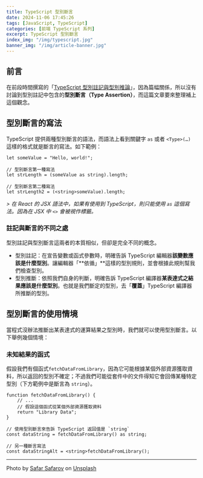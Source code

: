 ```yaml
---
title: TypeScript 型別斷言
date: 2024-11-06 17:45:26
tags: [JavaScript, TypeScript]
categories: [前端 TypeScript 系列]
excerpt: TypeScript 型別斷言
index_img: "/img/typescript.jpg"
banner_img: "/img/article-banner.jpg"
---
```


## 前言

在前段時間撰寫的「[TypeScript 型別註記與型別推論](https://yaj55billy.github.io/post/typescript-gradual-typing.html#)」，因為篇幅關係，所以沒有討論到型別註記中包含的**型別斷言（Type Assertion）**，而這篇文章要來整理補上這個觀念。

## 型別斷言的寫法

TypeScript 提供兩種型別斷言的語法，而語法上看到關鍵字 `as` 或者 `<Type>(…)` 這樣的格式就是斷言的寫法。如下範例：

```tsx
let someValue = "Hello, world!";

// 型別斷言第一種寫法
let strLength = (someValue as string).length;

// 型別斷言第二種寫法
let strLength2 = (<string>someValue).length;
```

_> 在 React 的 JSX 語法中，如果有使用到 TypeScript，則只能使用 `as` 這個寫法。因為在 JSX 中 `<>` 會被視作標籤。_

### 註記與斷言的不同之處

型別註記與型別斷言這兩者的本質相似，但卻是完全不同的概念。

- 型別註記：在宣告變數或函式參數時，明確告訴 TypeScript 編輯器**該變數應該是什麼型別**。讓編輯器「**依循」**這樣的型別規則，並會根據此規則幫我們檢查型別。
- 型別推斷：依照我們自身的判斷，明確告訴 TypeScript 編譯器**某表達式之結果應該是什麼型別**。也就是我們斷定的型別，去「**覆蓋**」TypeScript 編譯器所推斷的型別。

## 型別斷言的使用情境

當程式沒辦法推斷出某表達式的運算結果之型別時，我們就可以使用型別斷言。以下舉例幾個情境：

### 未知結果的函式

假設我們有個函式`fetchDataFromLibrary`，因為它可能根據某個外部資源獲取資料，所以返回的型別不確定；不過我們可能從套件中的文件得知它會回傳某種特定型別（下方範例中是斷言為 `string`）。

```tsx
function fetchDataFromLibrary() {
	// ...
	// 假設這個函式從某個外部資源獲取資料
	return "Library Data";
}

// 使用型別斷言來告訴 TypeScript 返回值是 `string`
const dataString = fetchDataFromLibrary() as string;

// 另一種斷言寫法
const dataStringAlt = <string>fetchDataFromLibrary();
```

---

Photo by <a href="https://unsplash.com/@safarslife?utm_content=creditCopyText&utm_medium=referral&utm_source=unsplash">Safar Safarov</a> on <a href="https://unsplash.com/photos/turned-on-gray-laptop-computer-MSN8TFhJ0is?utm_content=creditCopyText&utm_medium=referral&utm_source=unsplash">Unsplash</a>
